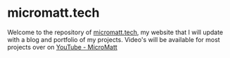 # micromatt.tech
Welcome to the repository of [micromatt.tech](http://www.micromatt.tech), my website that I will update with a blog and portfolio of my projects. Video's will be available for most projects over on [YouTube - MicroMatt](https://www.youtube.com/channel/UCsjYwlaeT48XV7kxRLkE6bw)
